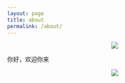 ```yaml
---
layout: page
title: about
permalink: /about/
---
```


<center>
    <p><img src="http://dreamofbook.qiniudn.com/Zero.png" align="center"></p>
</center>

你好，欢迎你来

<center>
    <p><img src="http://dreamofbook.qiniudn.com/hacker.png" align="center"></p>
</center>

